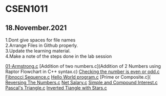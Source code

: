 # CSEN1011



## 18.November.2021  
1.Dont give spaces for file names  
2.Arrange Files in Github properly.  
3.Update the learning material.  
4.Make a note of the steps done in the lab session  

[01-Armstrong.c](ArmSetting.c)
[Addition of two numbers.c](Addition of 2 Numbers using Raptor Flowchart in C++ syntax.c)
[Checking the number is even or odd.c](EvenorOdd.c)
[Fibnocci Sequence.c](Fibnoccisequence.c)
[Hello World program.c](Hello.c)
[Prime or Composite.c](
[Reversing The Numbers.c](ReversingTheNumber.c)
[Net Salary.c](netsalary)
[Simple and Compound Interest.c](simple&compoundinterest.c)
[Pascal's Triangle.c](Pascal'sTriangle.c)
[Inverted Tiangle with Stars.c](InvertedTriangleofstars.c)

